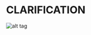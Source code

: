 # CLARIFICATION

![alt tag](https://cloud.githubusercontent.com/assets/12836020/8120599/e905f4c8-1098-11e5-8c18-4beed316bc12.png)
